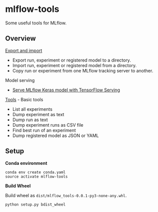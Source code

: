 # mlflow-tools

Some useful tools for MLflow.

## Overview

[Export and import](mlflow_tools/export_import/README.md)
* Export run, experiment or registered model to a directory.
* Import run, experiment or registered model from a directory.
* Copy run or experiment from one MLflow tracking server to another.

Model serving
  * [Serve MLflow Keras model with TensorFlow Serving](mlflow_tools/tensorflow_serving)

[Tools](mlflow_tools/tools/README.md) - Basic tools
* List all experiments
* Dump experiment as text
* Dump run as text
* Dump experiment runs as CSV file
* Find best run of an experiment
* Dump registered model as JSON or YAML

## Setup 

**Conda environment**

```
conda env create conda.yaml
source activate mlflow-tools
```

**Build Wheel**

Build wheel as `dist/mlflow_tools-0.0.1-py3-none-any.whl`.

```
python setup.py bdist_wheel
```


